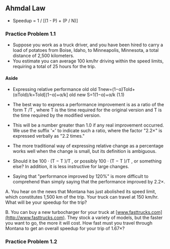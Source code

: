 ## Ahmdal Law
- Speedup = 1 / [(1 - P) + (P / N)]
### Practice Problem 1.1
- Suppose you work as a truck driver, and you have been hired to carry a load of potatoes from Boise, Idaho, to Minneapolis, Minnesota, a total distance of 2,500 kilometers.
- You estimate you can average 100 km/hr driving within the speed limits, requiring a total of 25 hours for the trip.

#### Aside

- Expressing relative performance old old Tnew=(1−α)Told+(αTold)/k=Told[(1−α)+α/k] old new S=1(1−α)+α/k (1.1)

- The best way to express a performance improvement is as a ratio of the form T /T , where T is the time required for the original version and T is the time required by the modified version.
- This will be a number greater than 1.0 if any real improvement occurred. We use the suffix '×' to indicate such a ratio, where the factor "2.2×" is expressed verbally as "2.2 times."
- The more traditional way of expressing relative change as a percentage works well when the change is small, but its definition is ambiguous.
- Should it be 100 · (T − T )/T , or possibly 100 · (T − T )/T , or something else? In addition, it is less instructive for large changes.
- Saying that "performance improved by 120%" is more difficult to comprehend than simply saying that the performance improved by 2.2×.

A. You hear on the news that Montana has just abolished its speed limit, which constitutes 1,500 km of the trip. Your truck can travel at 150 km/hr. What will be your speedup for the trip?

B. You can buy a new turbocharger for your truck at [www.fasttrucks.com](http://www.fasttrucks.com). They stock a variety of models, but the faster you want to go, the more it will cost. How fast must you travel through Montana to get an overall speedup for your trip of 1.67×?

### Practice Problem 1.2
